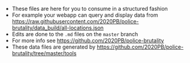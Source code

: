 
* These files are here for you to consume in a structured fashion
* For example your webapp can query and display data from https://raw.githubusercontent.com/2020PB/police-brutality/data_build/all-locations.json
* Edits are done to the `.md` files on the `master` branch
* For more info see https://github.com/2020PB/police-brutality
* These data files are generated by https://github.com/2020PB/police-brutality/tree/master/tools
